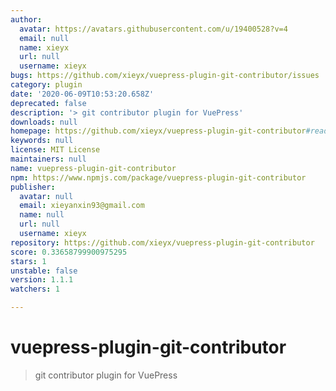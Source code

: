 ```yaml
---
author:
  avatar: https://avatars.githubusercontent.com/u/19400528?v=4
  email: null
  name: xieyx
  url: null
  username: xieyx
bugs: https://github.com/xieyx/vuepress-plugin-git-contributor/issues
category: plugin
date: '2020-06-09T10:53:20.658Z'
deprecated: false
description: '> git contributor plugin for VuePress'
downloads: null
homepage: https://github.com/xieyx/vuepress-plugin-git-contributor#readme
keywords: null
license: MIT License
maintainers: null
name: vuepress-plugin-git-contributor
npm: https://www.npmjs.com/package/vuepress-plugin-git-contributor
publisher:
  avatar: null
  email: xieyanxin93@gmail.com
  name: null
  url: null
  username: xieyx
repository: https://github.com/xieyx/vuepress-plugin-git-contributor
score: 0.33658799900975295
stars: 1
unstable: false
version: 1.1.1
watchers: 1

---
```


# vuepress-plugin-git-contributor

> git contributor plugin for VuePress
